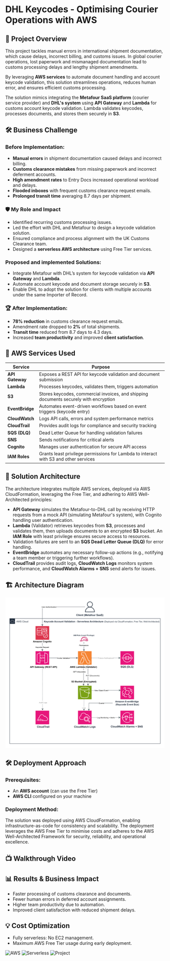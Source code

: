 # DHL Keycodes - Optimising Courier Operations with AWS

## 🚀 **Project Overview**
This project tackles manual errors in international shipment documentation, which cause delays, incorrect billing, and customs issues. In global courier operations, lost paperwork and mismanaged documentation lead to customs processing delays and lengthy shipment amendments.

By leveraging **AWS services** to automate document handling and account keycode validation, this solution streamlines operations, reduces human error, and ensures efficient customs processing.

The solution mimics integrating the **Metafour SaaS platform** (courier service provider) and **DHL's system** using **API Gateway** and **Lambda** for customs account keycode validation. Lambda validates keycodes, processes documents, and stores them securely in **S3**.

## 🛠️ **Business Challenge**

### Before Implementation:
- **Manual errors** in shipment documentation caused delays and incorrect billing.
- **Customs clearance mistakes** from missing paperwork and incorrect deferment accounts.
- **High amendment rates** to Entry Docs increased operational workload and delays.
- **Flooded inboxes** with frequent customs clearance request emails.
- **Prolonged transit time** averaging 8.7 days per shipment.

### 🛡️ My Role and Impact
- Identified recurring customs processing issues.
- Led the effort with DHL and Metafour to design a keycode validation solution.
- Ensured compliance and process alignment with the UK Customs Clearance team.
- Designed a **serverless AWS architecture** using Free Tier services.
### Proposed and implemented Solutions:
 - Integrate Metafour with DHL’s system for keycode validation via **API Gateway** and **Lambda**.
 - Automate account keycode and document storage securely in **S3**.
 - Enable DHL to adopt the solution for clients with multiple accounts under the same Importer of Record.

### 🏆 After Implementation:
- **78% reduction** in customs clearance request emails.
- Amendment rate dropped to **2%** of total shipments.
- **Transit time** reduced from 8.7 days to 4.3 days.
- Increased **team productivity** and improved **client satisfaction**.


## 🧰 **AWS Services Used**
| **Service**         | **Purpose**                                                            |
|---------------------|------------------------------------------------------------------------|
| **API Gateway**      | Exposes a REST API for keycode validation and document submission       |
| **Lambda**           | Processes keycodes, validates them, triggers automation                 |
| **S3**               | Stores keycodes, commercial invoices, and shipping documents securely with encryption |
| **EventBridge**      | Automates event-driven workflows based on event triggers (keycode entry) |
| **CloudWatch**       | Logs API calls, errors and system performance metrics                       |
| **CloudTrail**       | Provides audit logs for compliance and security tracking      |
| **SQS (DLQ)**        | Dead Letter Queue for handling validation failures      |
| **SNS**              | Sends notifications for critical alerts       |
| **Cognito**          | Manages user authentication for secure API access      |
| **IAM Roles**        | Grants least privilege permissions for Lambda to interact with S3 and other services |

## 🔑 **Solution Architecture**
The architecture integrates multiple AWS services, deployed via AWS CloudFormation, leveraging the Free Tier, and adhering to AWS Well-Architected principles:
- **API Gateway** simulates the Metafour-to-DHL call by receiving HTTP requests from a mock API (simulating Metafour's system), with Cognito handling user authentication.
- **Lambda** (Validator) retrieves keycodes from **S3**, processes and validates them, then uploads documents to an encrypted **S3** bucket. An **IAM Role** with least privilege ensures secure access to resources.
- Validation failures are sent to an **SQS Dead Letter Queue (DLQ)** for error handling.
- **EventBridge** automates any necessary follow-up actions (e.g., notifying a team member or triggering further workflows).
- **CloudTrail** provides audit logs, **CloudWatch Logs** monitors system performance, and **CloudWatch Alarms + SNS** send alerts for issues.

## 🏗️ **Architecture Diagram**
![Architecture Diagram](DHL_Diagram.drawio.svg)
  
## 🛠 **Deployment Approach**

### Prerequisites:
- An **AWS account** (can use the Free Tier)
- **AWS CLI** configured on your machine

### Deployment Method:
The solution was deployed using AWS CloudFormation, enabling infrastructure-as-code for consistency and scalability. The deployment leverages the AWS Free Tier to minimise costs and adheres to the AWS Well-Architected Framework for security, reliability, and operational excellence.

## 📺 **Walkthrough Video**


## 📊 Results & Business Impact

- Faster processing of customs clearance and documents.
- Fewer human errors in deferred account assignments.
- Higher team productivity due to automation.
- Improved client satisfaction with reduced shipment delays.

## 💡 Cost Optimization
- Fully serverless: No EC2 management.
- Maximum AWS Free Tier usage during early deployment.

![AWS](https://img.shields.io/badge/AWS-Free%20Tier-orange)
![Serverless](https://img.shields.io/badge/Architecture-Serverless-brightgreen)
![Project](https://img.shields.io/badge/Project-Real%20Business%20Case-blue)
